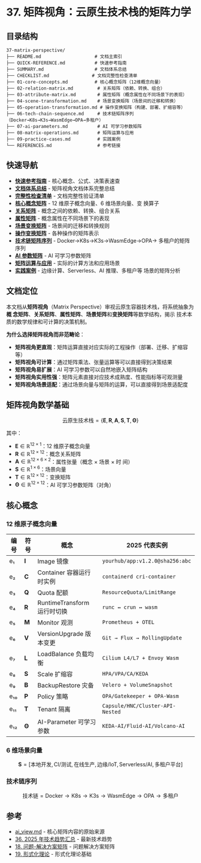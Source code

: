 # 37. 矩阵视角：云原生技术栈的矩阵力学

## 目录结构

```text
37-matrix-perspective/
├── README.md                    # 文档主索引
├── QUICK-REFERENCE.md           # 快速参考指南
├── SUMMARY.md                   # 文档体系总结
├── CHECKLIST.md                # 文档完整性检查清单
├── 01-core-concepts.md          # 核心概念矩阵（12维概念向量）
├── 02-relation-matrix.md         # 关系矩阵（依赖、转换、组合）
├── 03-attribute-matrix.md        # 属性矩阵（概念属性在不同场景下的表现）
├── 04-scene-transformation.md    # 场景变换矩阵（场景间的迁移和转换）
├── 05-operation-transformation.md # 操作变换矩阵（构建、部署、扩缩容等）
├── 06-tech-chain-sequence.md     # 技术链矩阵序列（Docker→K8s→K3s→WasmEdge→OPA→多租户）
├── 07-ai-parameters.md           # AI 可学习参数矩阵
├── 08-matrix-operations.md       # 矩阵运算与应用
├── 09-practice-cases.md          # 实践案例
└── REFERENCES.md                 # 参考链接

```

## 快速导航

- **[快速参考指南](QUICK-REFERENCE.md)** - 核心概念、公式、决策表速查
- **[文档体系总结](SUMMARY.md)** - 矩阵视角文档体系完整总结
- **[完整性检查清单](CHECKLIST.md)** - 文档完整性验证清单
- **[核心概念矩阵](01-core-concepts.md)** - 12 维原子概念向量、6 维场景向量、变
  换算子
- **[关系矩阵](02-relation-matrix.md)** - 概念之间的依赖、转换、组合关系
- **[属性矩阵](03-attribute-matrix.md)** - 概念属性在不同场景下的表现
- **[场景变换矩阵](04-scene-transformation.md)** - 场景间的迁移和转换规则
- **[操作变换矩阵](05-operation-transformation.md)** - 各种操作的矩阵表示
- **[技术链矩阵序列](06-tech-chain-sequence.md)** - Docker→K8s→K3s→WasmEdge→OPA→
  多租户的矩阵序列
- **[AI 参数矩阵](07-ai-parameters.md)** - AI 可学习参数矩阵
- **[矩阵运算与应用](08-matrix-operations.md)** - 实际的计算方法和应用场景
- **[实践案例](09-practice-cases.md)** - 边缘计算、Serverless、AI 推理、多租户等
  场景的矩阵分析

## 文档定位

本文档从**矩阵视角**（Matrix Perspective）审视云原生容器技术栈，将系统抽象为**概
念矩阵**、**关系矩阵**、**属性矩阵**、**场景矩阵**和**变换矩阵**等数学结构，揭示
技术本质的数学规律和可计算的决策机制。

**为什么选择矩阵视角而非范畴论**：

- **矩阵视角更直观**：矩阵运算直接对应实际的工程操作（部署、迁移、扩缩容等）
- **矩阵视角可计算**：通过矩阵乘法、张量运算等可以直接得到决策结果
- **矩阵视角易扩展**：AI 可学习参数可以自然地嵌入矩阵结构
- **矩阵视角实用性强**：矩阵元素直接对应技术成熟度、性能指标等可观测量
- **矩阵视角场景适配**：通过场景向量与矩阵的运算，可以直接得到场景适配度

## 矩阵视角数学基础

$$\text{云原生技术栈} = \{ \mathbf{E}, \mathbf{R}, \mathbf{A}, \mathbf{S}, \mathbf{T}, \boldsymbol{\Theta} \}$$

其中：

- $\mathbf{E} \in \mathbb{R}^{12 \times 1}$：12 维原子概念向量
- $\mathbf{R} \in \mathbb{R}^{12 \times 12}$：概念关系矩阵
- $\mathbf{A} \in \mathbb{R}^{12 \times 6 \times 2}$：属性张量（概念 × 场景 × 时
  间）
- $\mathbf{S} \in \mathbb{R}^{1 \times 6}$：场景向量
- $\mathbf{T} \in \mathbb{R}^{12 \times 12}$：变换矩阵
- $\boldsymbol{\Theta} \in \mathbb{R}^{12 \times 12}$：AI 可学习参数矩阵（对角）

## 核心概念

### 12 维原子概念向量

| 编号 | 符号  | 概念                        | 2025 代表实例                    |
| ---- | ----- | --------------------------- | -------------------------------- |
| e₁   | **I** | Image 镜像                  | `yourhub/app:v1.2.0@sha256:abc`  |
| e₂   | **C** | Container 容器运行时实例    | `containerd cri-container`       |
| e₃   | **Q** | Quota 配额                  | `ResourceQuota/LimitRange`       |
| e₄   | **R** | RuntimeTransform 运行时切换 | `runc ↔ crun ↔ wasm`             |
| e₅   | **M** | Monitor 观测                | `Prometheus + OTEL`              |
| e₆   | **V** | VersionUpgrade 版本变更     | `Git → Flux → RollingUpdate`     |
| e₇   | **L** | LoadBalance 负载均衡        | `Cilium L4/L7 + Envoy Wasm`      |
| e₈   | **S** | Scale 扩缩容                | `HPA/VPA/CA/KEDA`                |
| e₉   | **B** | BackupRestore 灾备          | `Velero + VolumeSnapshot`        |
| e₁₀  | **P** | Policy 策略                 | `OPA/Gatekeeper + OPA-Wasm`      |
| e₁₁  | **T** | Tenant 隔离                 | `Capsule/HNC/Cluster-API-Nested` |
| e₁₂  | **Θ** | AI-Parameter 可学习参数     | `KEDA-AI/Fluid-AI/Volcano-AI`    |

### 6 维场景向量

$$\mathbf{S} = [\text{本地开发}, \text{CI/测试}, \text{在线生产}, \text{边缘/IoT}, \text{Serverless/AI}, \text{多租户平台}]$$

### 技术链序列

$$\text{技术链} = \text{Docker} \rightarrow \text{K8s} \rightarrow \text{K3s} \rightarrow \text{WasmEdge} \rightarrow \text{OPA} \rightarrow \text{多租户}$$

## 参考

- [ai_view.md](../../ai_view.md) - 核心矩阵内容的原始来源
- [36. 2025 年技术趋势汇总](../36-2025-trends/2025-trends.md) - 最新技术趋势
- [18. 问题-解决方案矩阵](../18-problem-solution-matrix/problem-solution-matrix.md) -
  问题解决方案矩阵
- [19. 形式化理论](../19-formal-theory/formal-theory.md) - 形式化理论基础
